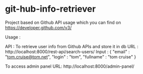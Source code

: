 # git-hub-info-retriever

Project based on Github API usage which you can find on https://developer.github.com/v3/

Usage :

API : To retrieve user info from Github APIs and store it in db
URL : http://localhost:8000/rest-api/search-users/
Input : { "email" : "tom.cruise@tom.net", "login" : "tom", "fullname" : "tom cruise" }


To access admin panel
URL: http://localhost:8000/admin-panel/